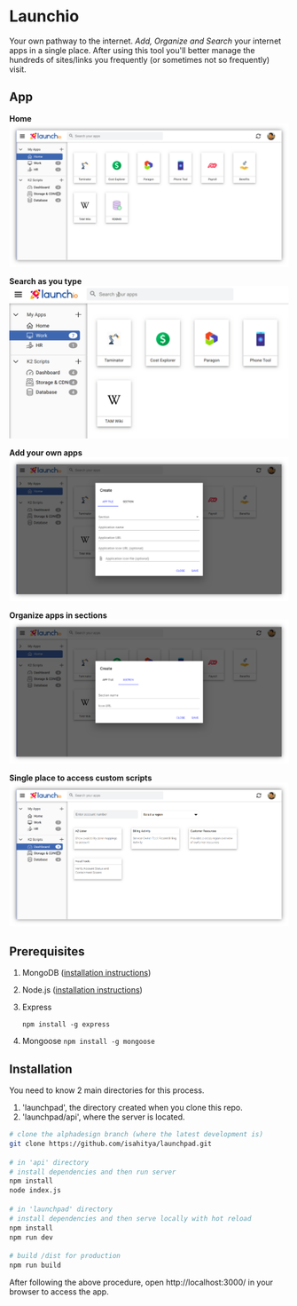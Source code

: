 
# Launchio

Your own pathway to the internet.
_Add, Organize and Search_ your internet apps in a single place.
After using this tool you'll better manage the hundreds of sites/links you frequently (or sometimes not so frequently) visit.

## App
**Home**
![App applications at a glance](https://github.com/isahitya/launchpad/blob/master/launchpad_images/home_shadow.png?raw=true)

**Search as you type**
![enter image description here](https://github.com/isahitya/launchpad/blob/master/launchpad_images/search.gif?raw=true)

**Add your own apps**
![enter image description here](https://github.com/isahitya/launchpad/blob/master/launchpad_images/create_app_shadow.png?raw=true)


**Organize apps in sections**
![enter image description here](https://github.com/isahitya/launchpad/blob/master/launchpad_images/create_section_shadow.png?raw=true)

**Single place to access custom scripts**
![enter image description here](https://github.com/isahitya/launchpad/blob/master/launchpad_images/k2Script_shadow.png?raw=true)

## Prerequisites

1.  MongoDB ([installation instructions](https://docs.mongodb.com/manual/administration/install-community/))
2.  Node.js ([installation instructions](https://docs.npmjs.com/downloading-and-installing-node-js-and-npm))
3.  Express

        npm install -g express

4.  Mongoose
    `npm install -g mongoose`

## Installation

You need to know 2 main directories for this process.

1. 'launchpad', the directory created when you clone this repo.
2. 'launchpad/api', where the server is located.


```bash
# clone the alphadesign branch (where the latest development is)
git clone https://github.com/isahitya/launchpad.git

# in 'api' directory
# install dependencies and then run server
npm install 
node index.js

# in 'launchpad' directory
# install dependencies and then serve locally with hot reload
npm install
npm run dev

# build /dist for production
npm run build

```

After following the above procedure, open http://localhost:3000/ in your browser to access the app.


